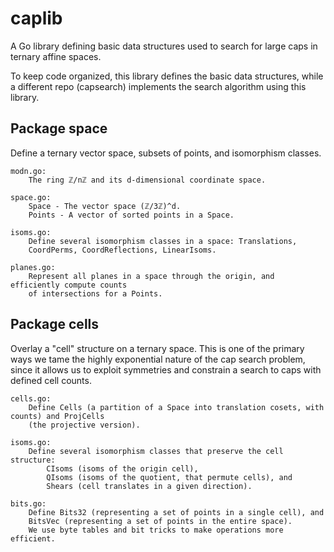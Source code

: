 # caplib

A Go library defining basic data structures used to search for large caps in ternary
affine spaces.

To keep code organized, this library defines the basic data structures, while a different
repo (capsearch) implements the search algorithm using this library.


## Package space

Define a ternary vector space, subsets of points, and isomorphism classes.

    modn.go:
        The ring ℤ/nℤ and its d-dimensional coordinate space.

    space.go:
        Space - The vector space (ℤ/3ℤ)^d.
        Points - A vector of sorted points in a Space.

    isoms.go:
        Define several isomorphism classes in a space: Translations,
        CoordPerms, CoordReflections, LinearIsoms.

    planes.go:
        Represent all planes in a space through the origin, and efficiently compute counts
        of intersections for a Points.


## Package cells

Overlay a "cell" structure on a ternary space. This is one of the primary ways we tame the highly exponential nature of the cap search problem, since it allows us to exploit
symmetries and constrain a search to caps with defined cell counts.

    cells.go:
        Define Cells (a partition of a Space into translation cosets, with counts) and ProjCells
        (the projective version).

    isoms.go:
        Define several isomorphism classes that preserve the cell structure:
            CIsoms (isoms of the origin cell),
            QIsoms (isoms of the quotient, that permute cells), and
            Shears (cell translates in a given direction).

    bits.go:
        Define Bits32 (representing a set of points in a single cell), and
        BitsVec (representing a set of points in the entire space).
        We use byte tables and bit tricks to make operations more efficient.
